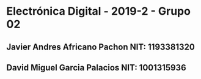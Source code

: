 # Electrónica Digital - 2019-2 - Grupo 02
## Javier Andres Africano Pachon	NIT: 1193381320	
## David Miguel Garcia Palacios		NIT: 1001315936

